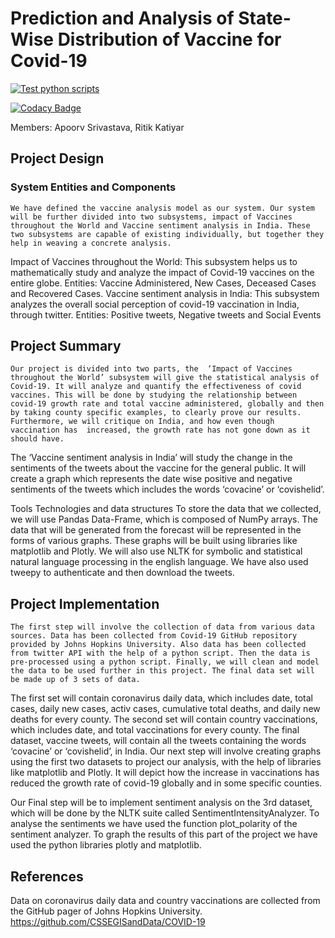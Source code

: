 # Prediction and Analysis of State-Wise Distribution of Vaccine for Covid-19

[![Test python scripts](https://github.com/MaskedCarrot/vaccine-model/actions/workflows/test_scripts.yml/badge.svg)](https://github.com/MaskedCarrot/vaccine-model/actions/workflows/test_scripts.yml)

[![Codacy Badge](https://app.codacy.com/project/badge/Grade/0f424492fa4e45c6ba5a2042c840c823)](https://www.codacy.com/gh/MaskedCarrot/vaccine-model/dashboard?utm_source=github.com&amp;utm_medium=referral&amp;utm_content=MaskedCarrot/vaccine-model&amp;utm_campaign=Badge_Grade)

Members: Apoorv Srivastava, Ritik Katiyar


## Project Design
### System Entities and Components
	We have defined the vaccine analysis model as our system. Our system will be further divided into two subsystems, impact of Vaccines throughout the World and Vaccine sentiment analysis in India. These two subsystems are capable of existing individually, but together they help in weaving a concrete analysis.
 Impact of Vaccines throughout the World:
This subsystem helps us to mathematically study and analyze the impact of Covid-19 vaccines on the entire globe.
Entities: Vaccine Administered, New Cases, Deceased Cases and Recovered Cases.
Vaccine sentiment analysis in India:
 This subsystem analyzes the overall social perception of covid-19 vaccination in India, through twitter.
Entities:  Positive tweets, Negative tweets and Social Events

## Project Summary
	Our project is divided into two parts, the  ‘Impact of Vaccines throughout the World’ subsystem will give the statistical analysis of Covid-19. It will analyze and quantify the effectiveness of covid vaccines. This will be done by studying the relationship between covid-19 growth rate and total vaccine administered, globally and then by taking county specific examples, to clearly prove our results. Furthermore, we will critique on India, and how even though vaccination has  increased, the growth rate has not gone down as it should have. 
The ‘Vaccine sentiment analysis in India’ will study the change in the sentiments of the tweets about the vaccine for the general public. It will create a graph which represents the date wise positive and negative sentiments of the tweets which includes the words ‘covacine’ or ‘covishelid’.

Tools  Technologies and data structures
	To store the data that we collected, we will use Pandas Data-Frame, which is composed of NumPy arrays. The data that will be generated from the forecast will be represented in the forms of various graphs. These graphs will be built using libraries like matplotlib and Plotly.  We will also use NLTK for symbolic and statistical natural language processing in the english language. We have also used tweepy to authenticate and then download the tweets.

## Project Implementation
 	The first step will involve the collection of data from various data sources. Data has been collected from Covid-19 GitHub repository provided by Johns Hopkins University. Also data has been collected from twitter API with the help of a python script. Then the data is pre-processed using a python script. Finally, we will clean and model the data to be used further in this project. The final data set will be made up of 3 sets of data. 
The first set will contain coronavirus daily data, which includes date, total cases, daily new cases, activ cases, cumulative total deaths, and daily new deaths for every county.
The second set will contain country vaccinations, which includes date, and total vaccinations for every county.
The final dataset, vaccine tweets, will contain all the tweets containing the words ‘covacine’ or ‘covishelid’, in India.
Our next step will involve creating graphs using the first two datasets to project our analysis, with the help of libraries like matplotlib and Plotly. It will depict how the increase in vaccinations has reduced the growth rate of covid-19 globally and in some specific counties.

Our Final step will be to implement sentiment analysis on the 3rd dataset, which will be done by the  NLTK suite called SentimentIntensityAnalyzer. To analyse the sentiments we have used the function plot_polarity of the sentiment analyzer. To graph the results of this part of the project we have used the python libraries plotly and matplotlib. 

## References
Data on  coronavirus daily data  and  country vaccinations are collected from the GitHub pager of Johns Hopkins University.
https://github.com/CSSEGISandData/COVID-19 
